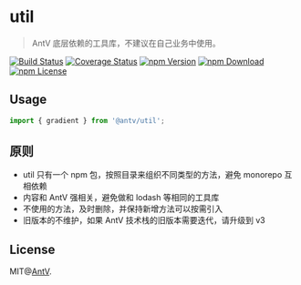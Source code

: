 # util

> AntV 底层依赖的工具库，不建议在自己业务中使用。


[![Build Status](https://github.com/antvis/util/workflows/build/badge.svg)](https://github.com/antvis/util/actions)
[![Coverage Status](https://coveralls.io/repos/github/antvis/util/badge.svg?branch=master)](https://coveralls.io/github/antvis/util?branch=master)
[![npm Version](https://img.shields.io/npm/v/@antv/util.svg)](https://www.npmjs.com/package/@antv/util)
[![npm Download](https://img.shields.io/npm/dm/@antv/util.svg)](https://www.npmjs.com/package/@antv/util)
[![npm License](https://img.shields.io/npm/l/@antv/util.svg)](https://www.npmjs.com/package/@antv/util)


## Usage

```ts
import { gradient } from '@antv/util';

```


## 原则

- util 只有一个 npm 包，按照目录来组织不同类型的方法，避免 monorepo 互相依赖
- 内容和 AntV 强相关，避免做和 lodash 等相同的工具库
- 不使用的方法，及时删除，并保持新增方法可以按需引入
- 旧版本的不维护，如果 AntV 技术栈的旧版本需要迭代，请升级到 v3



## License

MIT@[AntV](https://github.com/antvis).

